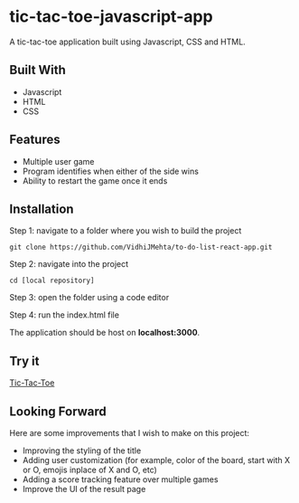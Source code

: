 # tic-tac-toe-javascript-app
A tic-tac-toe application built using Javascript, CSS and HTML. 


## Built With
* Javascript
* HTML
* CSS

## Features
* Multiple user game
* Program identifies when either of the side wins
* Ability to restart the game once it ends

## Installation
Step 1: navigate to a folder where you wish to build the project
```
git clone https://github.com/VidhiJMehta/to-do-list-react-app.git
```
Step 2: navigate into the project
```
cd [local repository]
```
Step 3: open the folder using a code editor

Step 4: run the index.html file

The application should be host on <strong>localhost:3000</strong>.

## Try it
[Tic-Tac-Toe](https://vidhijmehta.github.io/tic-tac-toe-javascript-app/)

## Looking Forward
Here are some improvements that I wish to make on this project: 
* Improving the styling of the title
* Adding user customization (for example, color of the board, start with X or O, emojis inplace of X and O, etc)
* Adding a score tracking feature over multiple games
* Improve the UI of the result page
